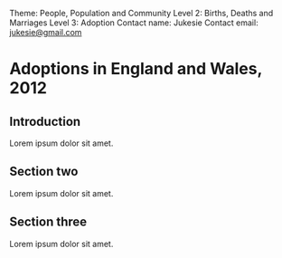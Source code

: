 Theme: People, Population and Community
Level 2: Births, Deaths and Marriages
Level 3: Adoption
Contact name: Jukesie
Contact email: jukesie@gmail.com

# Adoptions in England and Wales, 2012

## Introduction

Lorem ipsum dolor sit amet.

## Section two

Lorem ipsum dolor sit amet.

## Section three

Lorem ipsum dolor sit amet.